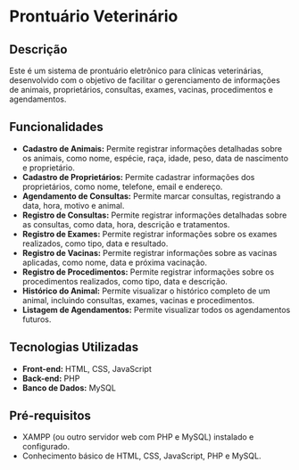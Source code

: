 # Prontuário Veterinário

## Descrição

Este é um sistema de prontuário eletrônico para clínicas veterinárias, desenvolvido com o objetivo de facilitar o gerenciamento de informações de animais, proprietários, consultas, exames, vacinas, procedimentos e agendamentos.

## Funcionalidades

- **Cadastro de Animais:** Permite registrar informações detalhadas sobre os animais, como nome, espécie, raça, idade, peso, data de nascimento e proprietário.
- **Cadastro de Proprietários:** Permite cadastrar informações dos proprietários, como nome, telefone, email e endereço.
- **Agendamento de Consultas:** Permite marcar consultas, registrando a data, hora, motivo e animal.
- **Registro de Consultas:** Permite registrar informações detalhadas sobre as consultas, como data, hora, descrição e tratamentos.
- **Registro de Exames:** Permite registrar informações sobre os exames realizados, como tipo, data e resultado.
- **Registro de Vacinas:** Permite registrar informações sobre as vacinas aplicadas, como nome, data e próxima vacinação.
- **Registro de Procedimentos:** Permite registrar informações sobre os procedimentos realizados, como tipo, data e descrição.
- **Histórico do Animal:** Permite visualizar o histórico completo de um animal, incluindo consultas, exames, vacinas e procedimentos.
- **Listagem de Agendamentos:** Permite visualizar todos os agendamentos futuros.

## Tecnologias Utilizadas

- **Front-end:** HTML, CSS, JavaScript
- **Back-end:** PHP
- **Banco de Dados:** MySQL

## Pré-requisitos

- XAMPP (ou outro servidor web com PHP e MySQL) instalado e configurado.
- Conhecimento básico de HTML, CSS, JavaScript, PHP e MySQL.

